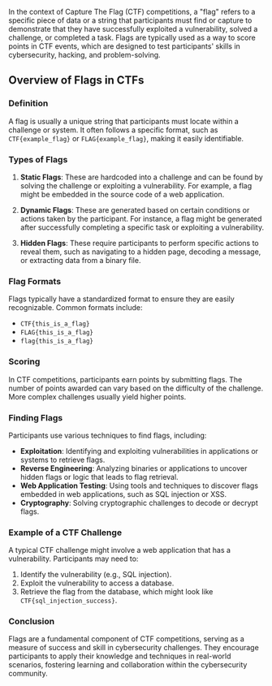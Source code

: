 In the context of Capture The Flag (CTF) competitions, a "flag" refers to a specific piece of data or a string that participants must find or capture to demonstrate that they have successfully exploited a vulnerability, solved a challenge, or completed a task. Flags are typically used as a way to score points in CTF events, which are designed to test participants' skills in cybersecurity, hacking, and problem-solving.

## Overview of Flags in CTFs

### Definition
A flag is usually a unique string that participants must locate within a challenge or system. It often follows a specific format, such as `CTF{example_flag}` or `FLAG{example_flag}`, making it easily identifiable.

### Types of Flags
1. **Static Flags**: These are hardcoded into a challenge and can be found by solving the challenge or exploiting a vulnerability. For example, a flag might be embedded in the source code of a web application.

2. **Dynamic Flags**: These are generated based on certain conditions or actions taken by the participant. For instance, a flag might be generated after successfully completing a specific task or exploiting a vulnerability.

3. **Hidden Flags**: These require participants to perform specific actions to reveal them, such as navigating to a hidden page, decoding a message, or extracting data from a binary file.

### Flag Formats
Flags typically have a standardized format to ensure they are easily recognizable. Common formats include:
- `CTF{this_is_a_flag}`
- `FLAG{this_is_a_flag}`
- `flag{this_is_a_flag}`

### Scoring
In CTF competitions, participants earn points by submitting flags. The number of points awarded can vary based on the difficulty of the challenge. More complex challenges usually yield higher points.

### Finding Flags
Participants use various techniques to find flags, including:
- **Exploitation**: Identifying and exploiting vulnerabilities in applications or systems to retrieve flags.
- **Reverse Engineering**: Analyzing binaries or applications to uncover hidden flags or logic that leads to flag retrieval.
- **Web Application Testing**: Using tools and techniques to discover flags embedded in web applications, such as SQL injection or XSS.
- **Cryptography**: Solving cryptographic challenges to decode or decrypt flags.

### Example of a CTF Challenge
A typical CTF challenge might involve a web application that has a vulnerability. Participants may need to:
1. Identify the vulnerability (e.g., SQL injection).
2. Exploit the vulnerability to access a database.
3. Retrieve the flag from the database, which might look like `CTF{sql_injection_success}`.

### Conclusion
Flags are a fundamental component of CTF competitions, serving as a measure of success and skill in cybersecurity challenges. They encourage participants to apply their knowledge and techniques in real-world scenarios, fostering learning and collaboration within the cybersecurity community.